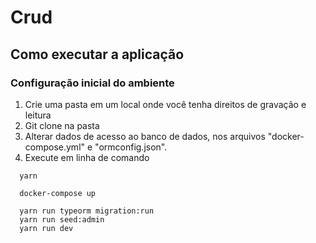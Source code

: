 # Crud

## Como executar a aplicação

### Configuração inicial do ambiente

1. Crie uma pasta em um local onde você tenha direitos de gravação e leitura
2. Git clone na pasta
3. Alterar dados de acesso ao banco de dados, nos arquivos "docker-compose.yml" e "ormconfig.json".
4. Execute em linha de comando

```
  yarn

  docker-compose up

  yarn run typeorm migration:run
  yarn run seed:admin
  yarn run dev
```
